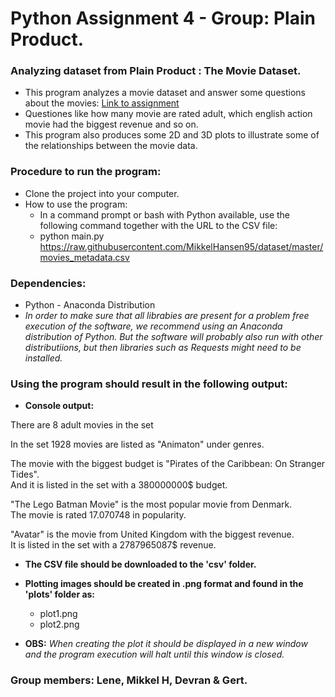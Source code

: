 # Python Assignment 4 - Group: Plain Product.
### Analyzing dataset from Plain Product : The Movie Dataset.
* This program analyzes a movie dataset and answer some questions about the movies: [Link to assignment](https://github.com/MikkelHansen95/dataset/blob/master/README.md) 
* Questiones like how many movie are rated adult, which english action movie had the biggest revenue and so on.
* This program also produces some 2D and 3D plots to illustrate some of the relationships between the movie data.

### Procedure to run the program:
* Clone the project into your computer.
* How to use the program:
  * In a command prompt or bash with Python available, use the following command together with the URL to the CSV file: 
  * python main.py https://raw.githubusercontent.com/MikkelHansen95/dataset/master/movies_metadata.csv

### Dependencies:
* Python - Anaconda Distribution 
* *In order to make sure that all librabies are present for a problem free execution of the software, we recommend using an Anaconda distribution of Python. But the software will probably also run with other distributiions, but then libraries such as Requests might need to be installed.*

### Using the program should result in the following output:

* **Console output:**

There are 8 adult movies in the set  

In the set 1928 movies are listed as "Animaton" under genres.  

The movie with the biggest budget is "Pirates of the Caribbean: On Stranger Tides".  
And it is listed in the set with a 380000000$ budget.

"The Lego Batman Movie" is the most popular movie from Denmark.  
The movie is rated 17.070748 in popularity.

"Avatar" is the movie from United Kingdom with the biggest revenue.  
It is listed in the set with a 2787965087$ revenue.

* **The CSV file should be downloaded to the 'csv' folder.**

* **Plotting images should be created in .png format and found in the 'plots' folder as:** 

  * plot1.png
  * plot2.png

* **OBS:** *When creating the plot it should be displayed in a new window and the program execution will halt until this window is closed.*

### Group members: Lene, Mikkel H, Devran & Gert. 
